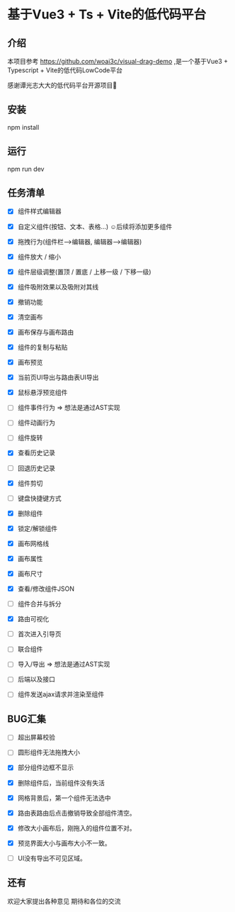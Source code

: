 # 基于Vue3 + Ts + Vite的低代码平台

## 介绍

本项目参考 https://github.com/woai3c/visual-drag-demo ,是一个基于Vue3 + Typescript + Vite的低代码LowCode平台

感谢谭光志大大的低代码平台开源项目💓

## 安装
npm install

## 运行
npm run dev

## 任务清单

- [x] 组件样式编辑器
- [x] 自定义组件(按钮、文本、表格...)  ☺️后续将添加更多组件
- [x] 拖拽行为(组件栏-->编辑器, 编辑器-->编辑器)
- [x] 组件放大 / 缩小
- [x] 组件层级调整(置顶 / 置底 / 上移一级 / 下移一级)
- [x] 组件吸附效果以及吸附对其线
- [x] 撤销功能
- [x] 清空画布
- [x] 画布保存与画布路由
- [x] 组件的复制与粘贴
- [x] 画布预览
- [x] 当前页UI导出与路由表UI导出
- [x] 鼠标悬浮预览组件
- [ ] 组件事件行为 => 想法是通过AST实现
- [ ] 组件动画行为
- [ ] 组件旋转
- [x] 查看历史记录
- [ ] 回退历史记录
- [x] 组件剪切
- [ ] 键盘快捷键方式
- [x] 删除组件
- [x] 锁定/解锁组件
- [x] 画布网格线
- [x] 画布属性
- [x] 画布尺寸
- [x] 查看/修改组件JSON
- [ ] 组件合并与拆分
- [x] 路由可视化
- [ ] 首次进入引导页
- [ ] 联合组件
- [ ] 导入/导出 => 想法是通过AST实现
- [ ] 后端以及接口
- [ ] 组件发送ajax请求并渲染至组件



## BUG汇集

- [ ] 超出屏幕校验
- [ ] 圆形组件无法拖拽大小
- [x] 部分组件边框不显示
- [x] 删除组件后，当前组件没有失活
- [x] 网格背景后，第一个组件无法选中
- [x] 路由表路由后点击撤销导致全部组件清空。
- [x] 修改大小画布后，刚拖入的组件位置不对。
- [x] 预览界面大小与画布大小不一致。
- [ ] UI没有导出不可见区域。


## 还有
欢迎大家提出各种意见 期待和各位的交流
